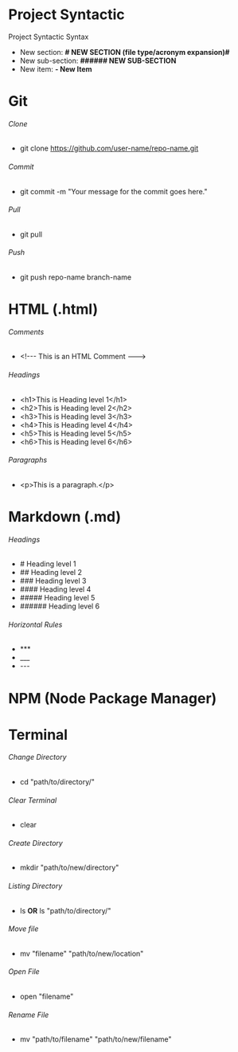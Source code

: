  # **Project Syntactic** #

 Project Syntactic Syntax
 - New section: **# NEW SECTION (file type/acronym expansion)#**
 - New sub-section: **###### NEW SUB-SECTION**
 - New item: **- New Item**

# **Git**

###### Clone
- git clone https://github.com/user-name/repo-name.git

###### Commit
- git commit -m "Your message for the commit goes here."

###### Pull
- git pull 

###### Push
- git push repo-name branch-name

# HTML (.html) #


###### Comments
- \<!--- This is an HTML Comment --->

###### Headings

- \<h1>This is Heading level 1\</h1>
- \<h2>This is Heading level 2\</h2>
- \<h3>This is Heading level 3\</h3>
- \<h4>This is Heading level 4\</h4>
- \<h5>This is Heading level 5\</h5>
- \<h6>This is Heading level 6\</h6>

###### Paragraphs

- \<p>This is a paragraph.\</p>


# Markdown (.md) #

###### Headings

- \# Heading level 1
- \## Heading level 2
- \### Heading level 3
- \#### Heading level 4
- \##### Heading level 5
- \###### Heading level 6

###### Horizontal Rules

- \***
- \___
- \---

# NPM (Node Package Manager) #

# Terminal #

###### Change Directory
- cd "path/to/directory/"

###### Clear Terminal
- clear

###### Create Directory
- mkdir "path/to/new/directory"

###### Listing Directory
- ls **OR** ls "path/to/directory/"

###### Move file
- mv "filename" "path/to/new/location"

###### Open File
- open "filename"

###### Rename File
- mv "path/to/filename" "path/to/new/filename"
